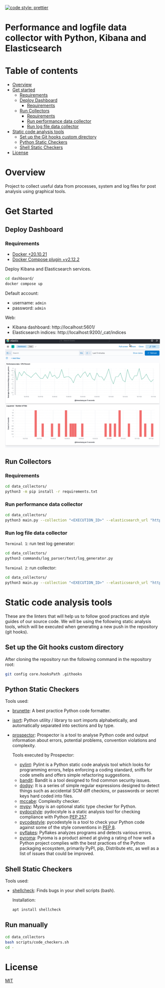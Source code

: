 [![code style: prettier](https://img.shields.io/badge/code_style-prettier-ff69b4.svg?style=flat-square)](https://github.com/prettier/prettier)

# Performance and logfile data collector with Python, Kibana and Elasticsearch

# Table of contents

* [Overview](#overview)
* [Get started](#get-started)
  * [Requirements](#requirements)
  * [Deploy Dashboard](#deploy-dashboard)
    * [Requirements](#requirements)
  * [Run Collectors](#run-collectors)
    * [Requirements](#requirements-1)
    * [Run performance data collector](#run-performance-data-collector)
    * [Run log file data collector](#run-log-file-data-collector)
* [Static code analysis tools](#static-code-analysis-tools)
  * [Set up the Git hooks custom directory](#set-up-the-git-hooks-custom-directory)
  * [Python Static Checkers](#python-static-checkers)
  * [Shell Static Checkers](#shell-static-checkers)
* [License](#license)

# Overview

Project to collect useful data from processes, system and log files for post analysis using graphical tools.

# Get Started

## Deploy Dashboard

### Requirements

- [Docker +20.10.21](https://docs.docker.com/engine/install/ubuntu/)
- [Docker Compose plugin +v2.12.2](https://docs.docker.com/compose/install/linux/)

Deploy Kibana and Elasticsearch services.

```bash
cd dashboard/
docker compose up
```

Default account:
  - username: `admin`
  - password: `admin`

Web:
- Kibana dashboard: http://localhost:5601/
- Elasticsearch indices: http://localhost:9200/_cat/indices

![Dashboard](documentation/images/dashboard.gif)

## Run Collectors

### Requirements

```bash
cd data_collectors/
python3 -m pip install -r requirements.txt
```

### Run performance data collector

```bash
cd data_collectors/
python3 main.py --collection "<EXECUTION_ID>" --elasticsearch_url "http://admin:admin@localhost:9200" processes_data --interval "0.25" --process "htop"
```

### Run log file data collector

`Terminal 1`: run test log generator:

```bash
cd data_collectors/
python3 commands/log_parser/test/log_generator.py
```

`Terminal 2`: run collector:

```bash
cd data_collectors/
python3 main.py --collection "<EXECUTION_ID>" --elasticsearch_url "http://admin:admin@localhost:9200" log_parser --log_file "example.log" --stage_file "commands/log_parser/test/stages.yml"
```

# Static code analysis tools

These are the linters that will help us to follow good practices and style guides of our source code. We will be using the following static analysis tools, which will be executed when generating a new push in the repository (git hooks).

## Set up the Git hooks custom directory

After cloning the repository run the following command in the repository root:

```bash
git config core.hooksPath .githooks
```

## Python Static Checkers

Tools used:
- [brunette](https://github.com/odwyersoftware/brunette): A best practice Python code formatter.
- [isort](https://pycqa.github.io/isort/): Python utility / library to sort imports alphabetically, and automatically separated into sections and by type.
- [prospector](https://github.com/PyCQA/prospector): Prospector is a tool to analyse Python code and output information about errors, potential problems, convention violations and complexity.

  Tools executed by Prospector:
  - [pylint](https://github.com/PyCQA/pylint): Pylint is a Python static code analysis tool which looks for programming errors,   helps enforcing a coding standard, sniffs for code smells and offers simple refactoring suggestions.
  - [bandit](https://github.com/PyCQA/bandit): Bandit is a tool designed to find common security issues.
  - [dodgy](https://github.com/landscapeio/dodgy): It is a series of simple regular expressions designed to detect things such as accidental SCM diff checkins, or passwords or secret keys hard coded into files.
  - [mccabe](https://github.com/PyCQA/mccabe): Complexity checker.
  - [mypy](https://github.com/python/mypy): Mypy is an optional static type checker for Python.
  - [pydocstyle](https://github.com/PyCQA/pydocstyle): pydocstyle is a static analysis tool for checking compliance with Python [PEP 257](https://peps.python.org/pep-0257/).
  - [pycodestyle](https://pycodestyle.pycqa.org/en/latest/): pycodestyle is a tool to check your Python code against some of the style conventions in [PEP 8](https://peps.python.org/pep-0008/).
  - [pyflakes](https://github.com/PyCQA/pyflakes): Pyflakes analyzes programs and detects various errors.
  - [pyroma](https://github.com/regebro/pyroma): Pyroma is a product aimed at giving a rating of how well a Python project complies with the best practices of the Python packaging ecosystem, primarily PyPI, pip, Distribute etc, as well as a list of issues that could be improved.

## Shell Static Checkers

Tools used:
- [shellcheck](https://www.shellcheck.net/): Finds bugs in your shell scripts (bash).

  Installation:

  ```bash
  apt install shellcheck
  ```

## Run manually

```bash
cd data_collectors
bash scripts/code_checkers.sh
cd -
```

# License

[MIT](./LICENSE)

